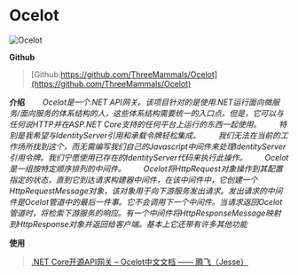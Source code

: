 # Ocelot

![Ocelot](https://tozii.github.io/Asset/document/images/ocelot.png)

**Github**
> [Github:https://github.com/ThreeMammals/Ocelot](https://github.com/ThreeMammals/Ocelot)

**介绍**
*&emsp;&emsp;Ocelot是一个.NET API网关。该项目针对的是使用.NET运行面向微服务/面向服务的体系结构的人，这些体系结构需要统一的入口点。但是，它可以与任何说HTTP并在ASP.NET Core支持的任何平台上运行的东西一起使用。
&emsp;&emsp;特别是我希望与IdentityServer引用和承载令牌轻松集成。
&emsp;&emsp;我们无法在当前的工作场所找到这个，而无需编写我们自己的Javascript中间件来处理IdentityServer引用令牌。我们宁愿使用已存在的IdentityServer代码来执行此操作。
&emsp;&emsp;Ocelot是一组按特定顺序排列的中间件。
&emsp;&emsp;Ocelot将HttpRequest对象操作到其配置指定的状态，直到它到达请求构建器中间件，在该中间件中，它创建一个HttpRequestMessage对象，该对象用于向下游服务发出请求。发出请求的中间件是Ocelot管道中的最后一件事。它不会调用下一个中间件。当请求返回Ocelot管道时，将检索下游服务的响应。有一个中间件将HttpResponseMessage映射到HttpResponse对象并返回给客户端。基本上它还带有许多其他功能*

**使用**
> [.NET Core开源API网关 – Ocelot中文文档 —— 腾飞（Jesse）](https://www.cnblogs.com/jesse2013/p/net-core-apigateway-ocelot-docs.html)
